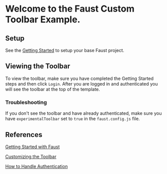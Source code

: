 # Welcome to the Faust Custom Toolbar Example.

## Setup

See the [Getting Started](https://faustjs.org/tutorial/get-started-with-faust) to setup your base Faust project.

## Viewing the Toolbar

To view the toolbar, make sure you have completed the Getting Started steps and then click `Login`. After you are logged in and authenticated you will see the toolbar at the top of the template.

### Troubleshooting
If you don't see the toolbar and have already authenticated, make sure you have `experimentalToolbar` set to `true` in the `faust.config.js` file.

## References

[Getting Started with Faust](https://faustjs.org/tutorial/get-started-with-faust)

[Customizing the Toolbar](https://faustjs.org/guide/how-to-customize-the-toolbar)

[How to Handle Authentication](https://faustjs.org/guide/how-to-handle-authentication)
